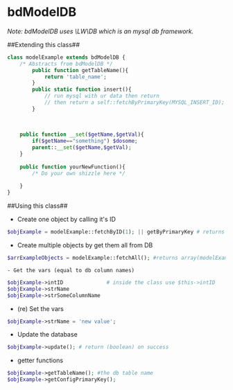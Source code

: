 # bdModelDB #

*Note: bdModelDB uses \LW\DB which is an mysql db framework.*


##Extending this class##
```php
class modelExample extends bdModelDB {
	/* Abstracts from bdModelDB */
		public function getTableName(){
			return 'table_name';
		}
		public static function insert(){
			// run mysql with ur data then return
			// then return a self::fetchByPrimaryKey(MYSQL_INSERT_ID);
		}
	
	
	
	public function __set($getName,$getVal){
		if($getName=="something") $dosome;
		parent::__set($getName,$getVal);
	}
	
	public function yourNewFunction(){
		/* Do your own shizzle here */
		
	}
}
```

##Using this class##
- Create one object by calling it's ID
```php
$objExample = modelExample::fetchByID(1); || getByPrimaryKey # returns modelExample object
```

- Create multiple objects by get them all from DB
```php
$arrExampleObjects = modelExample::fetchAll(); #returns array(modelExample object,modelExample object,modelExample object,...)
```

	- Get the vars (equal to db column names)
```php
$objExample->intID 				# inside the class use $this->intID
$objExample->strName 
$objExample->strSomeColumnName
```

- (re) Set the vars 
```php
$objExample->strName = 'new value';
```	

- Update the database
```php
$objExample->update(); # return (boolean) on success
```
- getter functions
```php
$objExample->getTableName(); #the db table name
$objExample->getConfigPrimaryKey();
```
